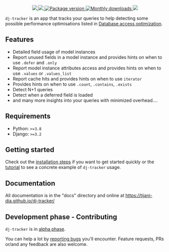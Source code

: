 <p align="center">
    <a href="https://github.com/tijani-dia/dj-tracker/actions/workflows/test.yml">
        <img src="https://github.com/tijani-dia/dj-tracker/actions/workflows/test.yml/badge.svg"/>
    </a>
    <a href="https://codecov.io/gh/Tijani-Dia/dj-tracker">
        <img src="https://codecov.io/gh/Tijani-Dia/dj-tracker/branch/main/graph/badge.svg?token=MKJ71ZJE67"/>
    </a>
    <a href="https://pypi.org/project/django-trackings/">
        <img src="https://badge.fury.io/py/django-trackings.svg" alt="Package version">
    </a>
    <a href="https://pypistats.org/packages/django-trackings">
        <img src="https://img.shields.io/pypi/dm/django-trackings?logo=Downloads" alt="Monthly downloads"/>
    </a>
    <a href="https://opensource.org/licenses/BSD-3-Clause">
        <img src="https://img.shields.io/badge/license-BSD-blue.svg"/>
    </a>
</p>

`dj-tracker` is an app that tracks your queries to help detecting some possible performance optimisations listed in [Database access optimization](https://docs.djangoproject.com/en/dev/topics/db/optimization/).

## Features

-   Detailed field usage of model instances
-   Report unused fields in a model instance and provides hints on when to use `.defer` and `.only`
-   Report model instance attributes access and provides hints on when to use `.values` or `.values_list`
-   Report cache hits and provides hints on when to use `iterator`
-   Provides hints on when to use `.count`, `.contains`, `.exists`
-   Detect N+1 queries
-   Detect when a deferred field is loaded
-   and many more insights into your queries with minimized overhead....

## Requirements

-   Python: `>=3.8`
-   Django: `>=3.2`

## Getting started

Check out the [installation steps](https://tijani-dia.github.io/dj-tracker/installation/) if you want to get started quickly or the [tutorial](https://tijani-dia.github.io/dj-tracker/tutorial/setup/) to see a concrete example of `dj-tracker` usage.

## Documentation

All documentation is in the "docs" directory and online at https://tijani-dia.github.io/dj-tracker/

## Development phase - Contributing

`dj-tracker` is in [alpha phase](https://en.wikipedia.org/wiki/Software_release_life_cycle#Alpha).

You can help a lot by [reporting bugs](https://github.com/Tijani-Dia/dj-tracker/issues/new) you'll encounter. Feature requests, PRs or/and any feedback are also welcome.
